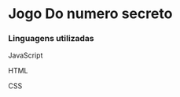 <h1>Jogo Do numero secreto</h1>
<h3>Linguagens utilizadas</h3>

<div>
    <p>JavaScript</p>
    <p>HTML</p>
    <p>CSS</p>
</div>
